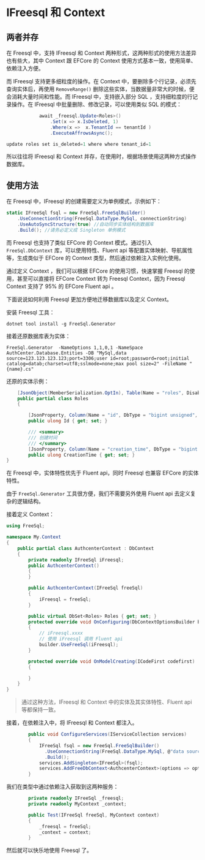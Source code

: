 # IFreesql 和 Context

## 两者并存

在 Freesql 中，支持 IFreesql 和 Context 两种形式，这两种形式的使用方法差异也有些大，其中 Context 跟 EFCore 的 Context 使用方式基本一致，使用简单、依赖注入方便。

而 IFreesql 支持更多细粒度的操作。在 Context 中，要删除多个行记录，必须先查询实体后，再使用 `RemoveRange()` 删除这些实体，当数据量非常大的时候，便会消耗大量时间和性能。而 IFreesql 中，支持嵌入部分 SQL ，支持细粒度的行记录操作。在 IFreesql 中批量删除、修改记录，可以使用类似 SQL 的模式：

```csharp
            await _freesql.Update<Roles>()
                .Set(x => x.IsDeleted, 1)
                .Where(x =>  x.TenantId == tenantId )
                .ExecuteAffrowsAsync();

update roles set is_deleted=1 where where tenant_id=1
```

所以往往将 IFreesql 和 Context 并存，在使用时，根据场景使用这两种方式操作数据库。

## 使用方法

在 Freesql 中，IFreesql 的创建需要定义为单例模式，示例如下：

```csharp
static IFreeSql fsql = new FreeSql.FreeSqlBuilder()
    .UseConnectionString(FreeSql.DataType.MySql, connectionString)
    .UseAutoSyncStructure(true) //自动同步实体结构到数据库
    .Build(); //请务必定义成 Singleton 单例模式
```

而 Freesql 也支持了类似 EFCore 的 Context 模式。通过引入 `FreeSql.DbContext` 库，可以使用特性、Fluent api 等配置实体映射、导航属性等，生成类似于 EFCore 的 Context 类型，然后通过依赖注入实例化使用。

通过定义 Context ，我们可以根据 EFCore 的使用习惯，快速掌握 Freesql 的使用，甚至可以直接将 EFCore Context 转为 Freesql Context，因为 Freesql Context 支持了 95% 的 EFCore Fluent api 。

下面说说如何利用 Freesql 更加方便地迁移数据库以及定义 Context。

安装 Freesql 工具：

```shell
dotnet tool install -g FreeSql.Generator
```

接着还原数据库表为实体：

```shell
FreeSql.Generator  -NameOptions 1,1,0,1 -NameSpace AuthCenter.Database.Entities -DB "MySql,data source=123.123.123.123;port=3306;user id=root;password=root;initial catalog=datab;charset=utf8;sslmode=none;max pool size=2" -FileName "{name}.cs"
```

还原的实体示例：

```csharp
	[JsonObject(MemberSerialization.OptIn), Table(Name = "roles", DisableSyncStructure = true)]
	public partial class Roles
	{

		[JsonProperty, Column(Name = "id", DbType = "bigint unsigned", IsPrimary = true)]
		public ulong Id { get; set; }

		/// <summary>
		/// 创建时间
		/// </summary>
		[JsonProperty, Column(Name = "creation_time", DbType = "bigint unsigned")]
		public ulong CreationTime { get; set; }
}
```

在 Freesql 中，实体特性优先于 Fluent api，同时 Freesql 也兼容 EFCore 的实体特性。

由于 `FreeSql.Generator` 工具很方便，我们不需要另外使用 Fluent api 去定义复杂的逻辑结构。

接着定义 Context：

```csharp
using FreeSql;

namespace My.Context
{
    public partial class AuthcenterContext : DbContext
    {
        private readonly IFreeSql iFreesql;
        public AuthcenterContext()
        {
        }

        public AuthcenterContext(IFreeSql freeSql)
        {
            iFreesql = freeSql;
        }

        public virtual DbSet<Roles> Roles { get; set; }
        protected override void OnConfiguring(DbContextOptionsBuilder builder)
        {
            // iFreesql.xxxx
            // 使用 iFreesql 调用 Fluent api
            builder.UseFreeSql(iFreesql);
        }

        protected override void OnModelCreating(ICodeFirst codefirst)
        {

        }
    }
}
```

> 通过这种方法，IFreesql 和 Context 中的实体及其实体特性、Fluent api 等都保持一致。

接着，在依赖注入中，将 IFreesql 和 Context 都注入。

```csharp
        public void ConfigureServices(IServiceCollection services)
        {
            IFreeSql fsql = new FreeSql.FreeSqlBuilder()
              .UseConnectionString(FreeSql.DataType.MySql, @"data source=123.123.123.123;port=3306;user id=root;password=root;initial catalog=authcenter;charset=utf8")
              .Build();
            services.AddSingleton<IFreeSql>(fsql);
            services.AddFreeDbContext<AuthcenterContext>(options => options.UseFreeSql(fsql));
        }
```

我们在类型中通过依赖注入获取到这两种服务：

```csharp
        private readonly IFreeSql _freesql;
        private readonly MyContext _context;

        public Test(IFreeSql freeSql, MyContext context)
        {
            _freesql = freeSql;
            _context = context;
        }
```

然后就可以快乐地使用 Freesql 了。
